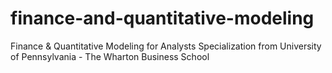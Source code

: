 # finance-and-quantitative-modeling

Finance & Quantitative Modeling for Analysts Specialization from University of Pennsylvania - The Wharton Business School
